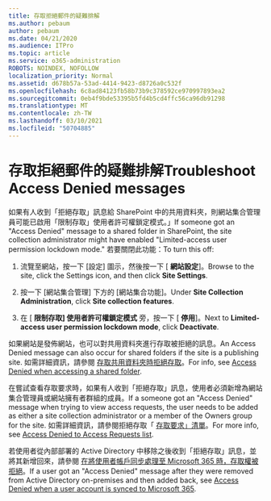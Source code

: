 ```yaml
---
title: 存取拒絕郵件的疑難排解
ms.author: pebaum
author: pebaum
ms.date: 04/21/2020
ms.audience: ITPro
ms.topic: article
ms.service: o365-administration
ROBOTS: NOINDEX, NOFOLLOW
localization_priority: Normal
ms.assetid: d678b57a-53ad-4414-9423-d8726a0c532f
ms.openlocfilehash: 6c8ad84123fb58b73b9c378592ce970997893ea2
ms.sourcegitcommit: 0eb4f9bde53395b5fd4b5cd4ffc56ca96db91298
ms.translationtype: MT
ms.contentlocale: zh-TW
ms.lasthandoff: 03/10/2021
ms.locfileid: "50704885"
---
```

# <a name="troubleshoot-access-denied-messages"></a><span data-ttu-id="4313a-102">存取拒絕郵件的疑難排解</span><span class="sxs-lookup"><span data-stu-id="4313a-102">Troubleshoot Access Denied messages</span></span>

<span data-ttu-id="4313a-103">如果有人收到「拒絕存取」訊息給 SharePoint 中的共用資料夾，則網站集合管理員可能已啟用「限制存取」使用者許可權鎖定模式。」</span><span class="sxs-lookup"><span data-stu-id="4313a-103">If someone got an "Access Denied" message to a shared folder in SharePoint, the site collection administrator might have enabled "Limited-access user permission lockdown mode."</span></span> <span data-ttu-id="4313a-104">若要關閉此功能：</span><span class="sxs-lookup"><span data-stu-id="4313a-104">To turn this off:</span></span> 
  
1. <span data-ttu-id="4313a-105">流覽至網站，按一下 [設定] 圖示，然後按一下 [ **網站設定**]。</span><span class="sxs-lookup"><span data-stu-id="4313a-105">Browse to the site, click the Settings icon, and then click **Site Settings**.</span></span>
    
2. <span data-ttu-id="4313a-106">按一下 [網站集合管理] 下方的 [網站集合功能]。</span><span class="sxs-lookup"><span data-stu-id="4313a-106">Under **Site Collection Administration**, click **Site collection features**.</span></span>
    
3. <span data-ttu-id="4313a-107">在 [ **限制存取] 使用者許可權鎖定模式** 旁，按一下 [ **停用**]。</span><span class="sxs-lookup"><span data-stu-id="4313a-107">Next to **Limited-access user permission lockdown mode**, click **Deactivate**.</span></span>
    
<span data-ttu-id="4313a-108">如果網站是發佈網站，也可以對共用資料夾進行存取被拒絕的訊息。</span><span class="sxs-lookup"><span data-stu-id="4313a-108">An Access Denied message can also occur for shared folders if the site is a publishing site.</span></span> <span data-ttu-id="4313a-109">如需詳細資訊，請參閱 [存取共用資料夾時拒絕存取](https://answers.microsoft.com/windows/forum/windows_7-files/access-denied-to-share-folder/79fae49d-cddf-4845-8ac8-c141884d85fb)。</span><span class="sxs-lookup"><span data-stu-id="4313a-109">For info, see [Access Denied when accessing a shared folder](https://answers.microsoft.com/windows/forum/windows_7-files/access-denied-to-share-folder/79fae49d-cddf-4845-8ac8-c141884d85fb).</span></span>
  
<span data-ttu-id="4313a-110">在嘗試查看存取要求時，如果有人收到「拒絕存取」訊息，使用者必須新增為網站集合管理員或網站擁有者群組的成員。</span><span class="sxs-lookup"><span data-stu-id="4313a-110">If a someone got an "Access Denied" message when trying to view access requests, the user needs to be added as either a site collection administrator or a member of the Owners group for the site.</span></span> <span data-ttu-id="4313a-111">如需詳細資訊，請參閱拒絕存取「 [存取要求」清單](https://go.microsoft.com/fwlink/?linkid=2004220)。</span><span class="sxs-lookup"><span data-stu-id="4313a-111">For more info, see [Access Denied to Access Requests list](https://go.microsoft.com/fwlink/?linkid=2004220).</span></span>
  
<span data-ttu-id="4313a-112">若使用者從內部部署的 Active Directory 中移除之後收到「拒絕存取」訊息，並將其新增回來，請參閱 [在將使用者帳戶同步處理至 Microsoft 365 時，存取權被拒絕](https://go.microsoft.com/fwlink/?linkid=2004318)。</span><span class="sxs-lookup"><span data-stu-id="4313a-112">If a user got an "Access Denied" message after they were removed from Active Directory on-premises and then added back, see [Access Denied when a user account is synced to Microsoft 365](https://go.microsoft.com/fwlink/?linkid=2004318).</span></span>
  

